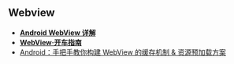 ## Webview
- [**Android WebView 详解**](https://www.jianshu.com/p/a6f7b391a0b8)
- [**WebView·开车指南**](http://blog.csdn.net/qq906786621/article/details/52411254)
- [Android：手把手教你构建 WebView 的缓存机制 & 资源预加载方案](http://www.jianshu.com/p/5e7075f4875f)